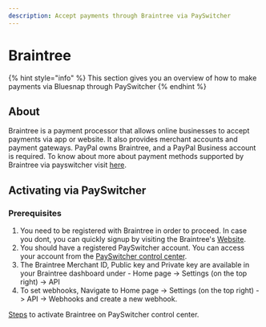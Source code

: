 ```yaml
---
description: Accept payments through Braintree via PaySwitcher
---
```


# Braintree

{% hint style="info" %}
This section gives you an overview of how to make payments via Bluesnap through PaySwitcher
{% endhint %}

## About

Braintree is a payment processor that allows online businesses to accept payments via app or website. It also provides merchant accounts and payment gateways. PayPal owns Braintree, and a PayPal Business account is required. To know about more about payment methods supported by Braintree via payswitcher visit [here](https://payswitcher.com/pm-list).

## Activating via PaySwitcher

### Prerequisites

1. You need to be registered with Braintree in order to proceed. In case you dont, you can quickly signup by visiting the Braintree's [Website](https://www.braintreepayments.com/sandbox).&#x20;
2. You should have a registered PaySwitcher account. You can access your account from the [PaySwitcher control center](https://app.payswitcher.com/register).
3. The Braintree Merchant ID, Public key and Private key are available in your Braintree dashboard under - Home page -> Settings (on the top right) -> API
4. To set webhooks, Navigate to  Home page -> Settings (on the top right) -> API -> Webhooks and create a new webhook.&#x20;

[Steps](https://docs.payswitcher.com/payswitcher-cloud/connectors/activate-connector-on-payswitcher) to activate Braintree on PaySwitcher control center.

